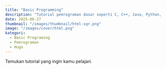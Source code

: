 ```yaml
---
title: "Basic Programming"
description: "Tutorial pemrograman dasar seperti C, C++, Java, Python, dan lainnya."
date: 2025-06-27
thumbnail: "/images/thumbnail/html-sqr.png"
image: "/images/cover/html.png"
kategori:
  - Basic Programing
  - Pemrograman
  - Hugo
---
```


Temukan tutorial yang ingin kamu pelajari.